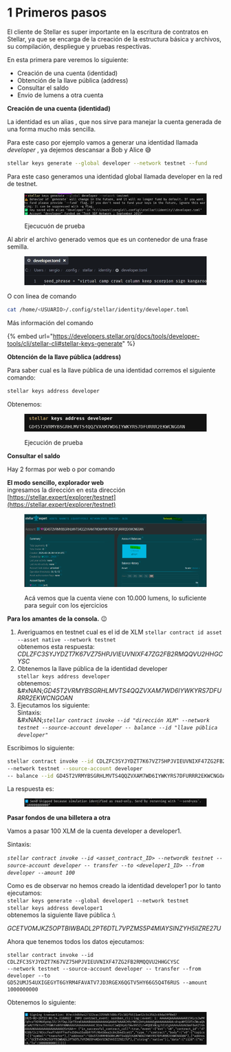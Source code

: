 # 1️ Primeros pasos

El cliente de Stellar es super importante en la escritura de contratos en Stellar, ya que se encarga de la creación de la estructura básica y archivos, su compilación, despliegue y pruebas respectivas.

En esta primera pare veremos lo siguiente:

* Creación de una cuenta (identidad)
* Obtención de la llave pública (address)
* Consultar el saldo
* Envio de lumens a otra cuenta

**Creación de una cuenta (identidad)**

La identidad es un alias , que nos sirve para manejar la cuenta generada de una forma mucho más sencilla.

Para este caso por ejemplo vamos a generar una identidad llamada _developer_ , ya dejemos descansar a Bob y Alice 😅

```bash
stellar keys generate --global developer --network testnet --fund
```

Para este caso generamos una identidad global llamada developer en la red de testnet.

<figure><img src="../../.gitbook/assets/image (38).png" alt=""><figcaption><p>Ejecucuón de prueba</p></figcaption></figure>

Al abrir el archivo generado vemos que es un contenedor de una frase semilla.

<figure><img src="../../.gitbook/assets/image (39).png" alt=""><figcaption></figcaption></figure>

O  con linea de comando

```bash
cat /home/<USUARIO>/.config/stellar/identity/developer.toml
```

Más información del comando

{% embed url="https://developers.stellar.org/docs/tools/developer-tools/cli/stellar-cli#stellar-keys-generate" %}

**Obtención de la llave pública (address)**

Para saber cual es la llave pública de una identidad corremos el siguiente comando:

```bash
stellar keys address developer
```

Obtenemos:

<figure><img src="../../.gitbook/assets/image (40).png" alt=""><figcaption><p>Ejecución de prueba</p></figcaption></figure>

**Consultar el saldo**

Hay 2 formas por web o por comando

**El modo sencillo, explorador web**\
ingresamos la dirección en esta dirección [https://stellar.expert/explorer/testnet](https://stellar.expert/explorer/testnet)

<figure><img src="../../.gitbook/assets/image (34).png" alt=""><figcaption><p>Acá vemos que la cuenta viene con 10.000 lumens, lo suficiente para seguir con los ejercicios</p></figcaption></figure>

**Para los amantes de la consola.** 😉

1. Averiguamos en testnet cual es el id de XLM `stellar contract id asset --asset native --network testnet`\
   obtenemos esta respuesta: _CDLZFC3SYJYDZT7K67VZ75HPJVIEUVNIXF47ZG2FB2RMQQVU2HHGCYSC_
2. Obtenemos la llave pública de la identidad developer\
   `stellar keys address developer`\
   obtenemos:\
   &#xNAN;_&#x47;D45T2VRMYBSGRHLMVTS4QQZVXAM7WD6IYWKYRS7DFURRR2EKWCNGOAN_
3. Ejecutamos los siguiente:\
   Sintaxis:\
   &#xNAN;_`stellar contract invoke --id "dirección XLM" --network testnet --source-account developer -- balance --id "llave pública developer"`_

Escribimos lo siguiente:

```bash
stellar contract invoke --id CDLZFC3SYJYDZT7K67VZ75HPJVIEUVNIXF47ZG2FB2RMQQVU2HHGCYSC 
--network testnet --source-account developer 
-- balance --id GD45T2VRMYBSGRHLMVTS4QQZVXAM7WD6IYWKYRS7DFURRR2EKWCNGOAN
```

La respuesta es:

<figure><img src="../../.gitbook/assets/image (41).png" alt=""><figcaption></figcaption></figure>

**Pasar fondos de una billetera a otra**

Vamos a pasar 100 XLM de la cuenta developer a developer1.

Sintaxis:

_`stellar contract invoke --id <asset_contract_ID> --networdk testnet --source-account developer -- transfer --to <developer1_ID> --from developer --amount 100`_

Como es de observar no hemos creado la identidad developer1 por lo tanto ejecutamos:\
`stellar keys generate --global developer1 --network testnet`\
`stellar keys address developer1`\
obtenemos la siguiente llave pública :\


_GCETVOMJKZ5OPTBIWBADL2PT6DTL7VPZMS5P4MIAYSINZYH5IIZRE27U_

Ahora que tenemos todos los datos ejecutamos:

```
stellar contract invoke --id CDLZFC3SYJYDZT7K67VZ75HPJVIEUVNIXF47ZG2FB2RMQQVU2HHGCYSC 
--network testnet --source-account developer -- transfer --from developer --to GD52UMJ54UXIGEGYT6GYRM4FAVATV7JD3RGEX6QGTV5HY66G5Q4T6RUS --amount 1000000000
```



Obtenemos lo siguiente:

<figure><img src="../../.gitbook/assets/image (42).png" alt=""><figcaption></figcaption></figure>
